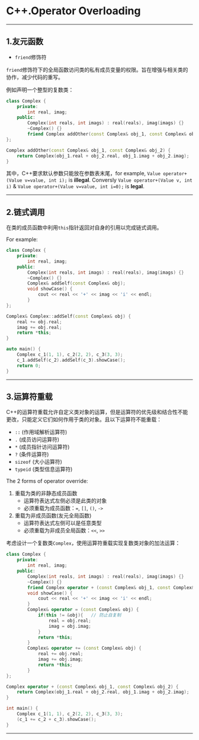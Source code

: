 # **C++.Operator Overloading**

---

## **1.友元函数**

- `friend`修饰符

`friend`修饰符下的全局函数访问类的私有成员变量的权限。旨在增强与相关类的协作，减少代码的重写。

例如声明一个整型的复数类：

```c++
class Complex {
	private:
		int real, imag;
	public:
		Complex(int reals, int imags) : real(reals), imag(imags) {}
		~Complex() {}
		friend Complex addOther(const Complex& obj_1, const Complex& obj_2);
};

Complex addOther(const Complex& obj_1, const Complex& obj_2) {
	return Complex(obj_1.real + obj_2.real, obj_1.imag + obj_2.imag);
}
```

其中，C++要求默认参数只能放在参数表末尾，for example, `Value operator+(Value v=value, int i);` is **illegal**. Conversly `Value operator+(Value v, int i)` & `Value operator+(Value v=value, int i=0);` is **legal**.

---

## **2.链式调用**

在类的成员函数中利用`this`指针返回对自身的引用以完成链式调用。

For example:

```c++
class Complex {
	private:
		int real, imag;
	public:
		Complex(int reals, int imags) : real(reals), imag(imags) {}
		~Complex() {}
		Complex& addSelf(const Complex& obj);
		void showCase() {
			cout << real << '+' << imag << 'i' << endl;
		}
};

Complex& Complex::addSelf(const Complex& obj) {
	real += obj.real;
	imag += obj.real;
	return *this;
}

auto main() {
	Complex c_1(1, 1), c_2(2, 2), c_3(3, 3);
	c_1.addSelf(c_2).addSelf(c_3).showCase();
    return 0;
}
```

---

## **3.运算符重载**

C++的运算符重载允许自定义类对象的运算，但是运算符的优先级和结合性不能更改，只能定义它们如何作用于类的对象。且以下运算符不能重载：

- `::` (作用域解析运算符)
- `.` (成员访问运算符)
- `*` (成员指针访问运算符)
- `?` (条件运算符)
- `sizeof` (大小运算符)
- `typeid` (类型信息运算符)

The 2 forms of operator override:

1. 重载为类的非静态成员函数
	- 运算符表达式左侧必须是此类的对象
	- 必须重载为成员函数：`=`, `[]`, `()`, `->`
2. 重载为非成员函数(友元全局函数)
	- 运算符表达式左侧可以是任意类型
	- 必须重载为非成员全局函数：`<<`, `>>`

考虑设计一个复数类`Complex`，使用运算符重载实现复数类对象的加法运算：

```c++
class Complex {
	private:
		int real, imag;
	public:
		Complex(int reals, int imags) : real(reals), imag(imags) {}
		~Complex() {}
		friend Complex operator + (const Complex& obj_1, const Complex& obj_2);
		void showCase() {
			cout << real << '+' << imag << 'i' << endl;
		}
		Complex& operator = (const Complex& obj) {
			if(this != &obj){	// 防止自复制
				real = obj.real;
				imag = obj.imag;
			}
			return *this;
		}
        Complex& operator += (const Complex& obj) {
        	real += obj.real;
        	imag += obj.imag;
        	return *this;
        }
};

Complex operator + (const Complex& obj_1, const Complex& obj_2) {
	return Complex(obj_1.real + obj_2.real, obj_1.imag + obj_2.imag);
}

int main() {
	Complex c_1(1, 1), c_2(2, 2), c_3(3, 3);
	(c_1 += c_2 + c_3).showCase();
}
```

---